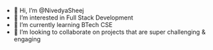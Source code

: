 - 👋 Hi, I’m @NivedyaSheej
- 👀 I’m interested in Full Stack Development
- 🌱 I’m currently learning BTech CSE 
- 💞️ I’m looking to collaborate on projects that are super challenging & engaging


<!---
NivedyaSheej/NivedyaSheej is a ✨ special ✨ repository because its `README.md` (this file) appears on your GitHub profile.
You can click the Preview link to take a look at your changes.
--->
